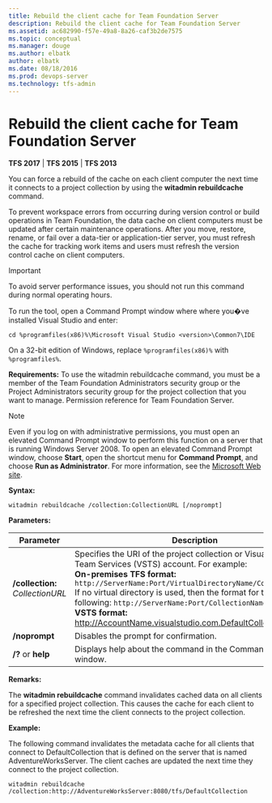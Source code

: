 ```yaml
---
title: Rebuild the client cache for Team Foundation Server
description: Rebuild the client cache for Team Foundation Server
ms.assetid: ac682990-f57e-49a8-8a26-caf3b2de7575
ms.topic: conceptual
ms.manager: douge
ms.author: elbatk
author: elbatk
ms.date: 08/18/2016
ms.prod: devops-server
ms.technology: tfs-admin
---
```


# Rebuild the client cache for Team Foundation Server

**TFS 2017** | **TFS 2015** | **TFS 2013**

You can force a rebuild of the cache on each client computer the next time it connects to a project collection by using the **witadmin rebuildcache** command. 

To prevent workspace errors from occurring during version control or build operations in Team Foundation, the data cache on client computers must be updated after certain maintenance operations. After you move, restore, rename, or fail over a data-tier or application-tier server, you must refresh the cache for tracking work items and users must refresh the version control cache on client computers. 

> [!IMPORTANT]
> To avoid server performance issues, you should not run this command during normal operating hours.

To run the tool, open a Command Prompt window where where you�ve installed Visual Studio and enter:

  ```cd %programfiles(x86)%\Microsoft Visual Studio <version>\Common7\IDE```

On a 32-bit edition of Windows, replace ```%programfiles(x86)%``` with ```%programfiles%```. 

**Requirements:** To use the witadmin rebuildcache command, you must be a member of the Team Foundation Administrators security group or the Project Administrators security group for the project collection that you want to manage. Permission reference for Team Foundation Server. 

> [!NOTE]
> Even if you log on with administrative permissions, you must open an elevated Command Prompt window to perform this function on a server that is running Windows Server 2008. To open an elevated Command Prompt window, choose **Start**, open the shortcut menu for **Command Prompt**, and choose **Run as Administrator**. For more information, see the [Microsoft Web site](http://go.microsoft.com/fwlink/?LinkId=111235).


**Syntax:**

  ```witadmin rebuildcache /collection:CollectionURL [/noprompt]```

**Parameters:**

| Parameter | Description |
| --- | --- |
| **/collection:** *CollectionURL* | Specifies the URI of the project collection or Visual Studio Team Services (VSTS) account. For example: </br> **On-premises TFS format:** ```http://ServerName:Port/VirtualDirectoryName/CollectionName``` </br> If no virtual directory is used, then the format for the URI is the following: ```http://ServerName:Port/CollectionName```. </br> **VSTS format:** http://AccountName.visualstudio.com.DefaultCollection |
| **/noprompt** | Disables the prompt for confirmation. |
| **/?** or **help** | Displays help about the command in the Command Prompt window. |

**Remarks:**

The **witadmin rebuildcache** command invalidates cached data on all clients for a specified project collection. This causes the cache for each client to be refreshed the next time the client connects to the project collection. 

**Example:**

The following command invalidates the metadata cache for all clients that connect to DefaultCollection that is defined on the server that is named AdventureWorksServer. The client caches are updated the next time they connect to the project collection.

  ```witadmin rebuildcache /collection:http://AdventureWorksServer:8080/tfs/DefaultCollection```
